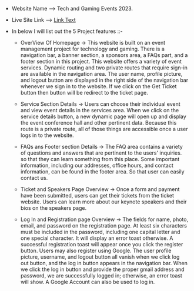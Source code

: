 - Website Name --> Tech and Gaming Events 2023.
- Live Site Link --> [Link Text](second-sleep.surge.sh)



- In below I will list out the 5 Project features ::-

  - OverView Of Homepage ->
This website is built on an event management project for technology and gaming. There is a navigation bar, a banner section, a sponsors area, a FAQs part, and a footer section in this project. This website offers a variety of event services. Dynamic routing and two private routes that require sign-in are available in the navigation area. The user name, profile picture, and logout button are displayed in the right side of the navigation bar whenever we sign in to the website. If we click on the Get Ticket button then button will be redirect to the ticket page.
   

  - Service Section Details -> 
Users can choose their individual event and view event details in the services area. When we click on the service details button, a new dynamic page will open up and display the event conference hall and other pertinent data. Because this route is a private route, all of those things are accessible once a user logs in to the website.


   - FAQs ans Footer section Details -> 
The FAQ area contains a variety of questions and answers that are pertinent to the users' inquiries. so that they can learn something from this place. Some important information, including our addresses, office hours, and contact information, can be found in the footer area. So that user can easily contact us.


  - Ticket and Speakers Page Overview -> 
Once a form and payment have been submitted, users can get their tickets from the ticket website. Users can learn more about our keynote speakers and their bios on the speakers page.


  - Log In and Registration page Overview -> 
The fields for name, photo, email, and password on the registration page. At least six characters must be included in the password, including one capital letter and one special character. It will display an error toast otherwise. A successful registration toast will appear once you click the register button. Users may also register using Google. The user profile picture, username, and logout button all vanish when we click log out button, and the log in button appears in the navigation bar. When we click the log in button and provide the proper gmail address and password, we are successfully logged in; otherwise, an error toast will show. A Google Account can also be used to log in. 




